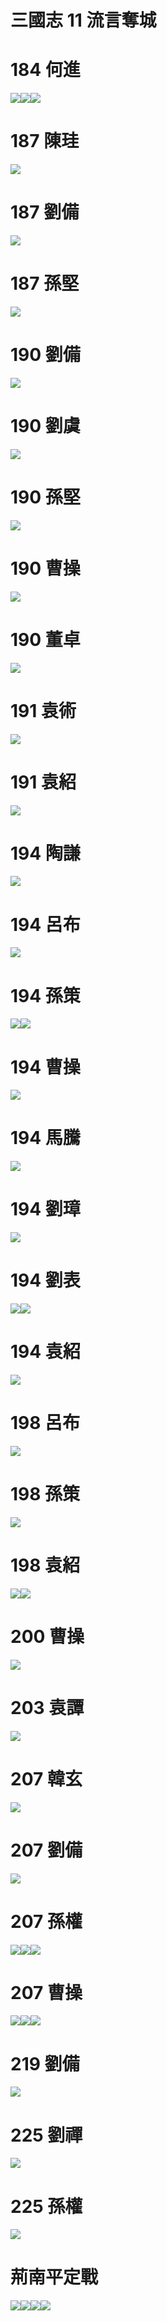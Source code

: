 # 三國志 11 流言奪城

# 184 何進
![](https://reganlu007.github.io/san11/rumor/184何進1.jpg)![](https://reganlu007.github.io/san11/rumor/184何進2.jpg)![](https://reganlu007.github.io/san11/rumor/184何進驅虎.jpg)

# 187 陳珪
![](https://reganlu007.github.io/san11/rumor/187陳珪.jpg)

# 187 劉備
![](https://reganlu007.github.io/san11/rumor/187劉備.jpg)

# 187 孫堅
![](https://reganlu007.github.io/san11/rumor/187孫堅.jpg)

# 190 劉備
![](https://reganlu007.github.io/san11/rumor/190劉備.jpg)

# 190 劉虞
![](https://reganlu007.github.io/san11/rumor/190劉虞.jpg)

# 190 孫堅
![](https://reganlu007.github.io/san11/rumor/190孫堅.jpg)

# 190 曹操
![](https://reganlu007.github.io/san11/rumor/190曹操.jpg)

# 190 董卓
![](https://reganlu007.github.io/san11/rumor/190董卓.jpg)

# 191 袁術
![](https://reganlu007.github.io/san11/rumor/191袁術.jpg)

# 191 袁紹
![](https://reganlu007.github.io/san11/rumor/191袁紹.jpg)

# 194 陶謙
![](https://reganlu007.github.io/san11/rumor/194陶謙.jpg)

# 194 呂布
![](https://reganlu007.github.io/san11/rumor/194呂布.jpg)

# 194 孫策
![](https://reganlu007.github.io/san11/rumor/194孫策.jpg)![](https://reganlu007.github.io/san11/rumor/194孫策1.jpg)

# 194 曹操
![](https://reganlu007.github.io/san11/rumor/194曹操.jpg)

# 194 馬騰
![](https://reganlu007.github.io/san11/rumor/194馬騰.jpg)

# 194 劉璋
![](https://reganlu007.github.io/san11/rumor/194劉璋.jpg)

# 194 劉表
![](https://reganlu007.github.io/san11/rumor/194劉表1.jpg)![](https://reganlu007.github.io/san11/rumor/194劉表2.jpg)

# 194 袁紹
![](https://reganlu007.github.io/san11/rumor/194袁紹.jpg)

# 198 呂布
![](https://reganlu007.github.io/san11/rumor/198呂布.jpg)

# 198 孫策
![](https://reganlu007.github.io/san11/rumor/198孫策.jpg)

# 198 袁紹
![](https://reganlu007.github.io/san11/rumor/198袁紹1.jpg)![](https://reganlu007.github.io/san11/rumor/198袁紹2.jpg)

# 200 曹操
![](https://reganlu007.github.io/san11/rumor/200曹操.jpg)

# 203 袁譚
![](https://reganlu007.github.io/san11/rumor/203袁譚.jpg)

# 207 韓玄
![](https://reganlu007.github.io/san11/rumor/207韓玄.jpg)

# 207 劉備
![](https://reganlu007.github.io/san11/rumor/207劉備.jpg)

# 207 孫權
![](https://reganlu007.github.io/san11/rumor/207孫權1.jpg)![](https://reganlu007.github.io/san11/rumor/207孫權2.jpg)![](https://reganlu007.github.io/san11/rumor/207孫權3.jpg)

# 207 曹操
![](https://reganlu007.github.io/san11/rumor/207曹操1.jpg)![](https://reganlu007.github.io/san11/rumor/207曹操2.jpg)![](https://reganlu007.github.io/san11/rumor/207曹操3.jpg)

# 219 劉備
![](https://reganlu007.github.io/san11/rumor/217劉備.jpg)

# 225 劉禪
![](https://reganlu007.github.io/san11/rumor/225劉禪.jpg)

# 225 孫權
![](https://reganlu007.github.io/san11/rumor/225孫權.jpg)

# 荊南平定戰
![](https://reganlu007.github.io/san11/rumor/荊南1.jpg)![](https://reganlu007.github.io/san11/rumor/荊南2.jpg)![](https://reganlu007.github.io/san11/rumor/荊南3.jpg)![](https://reganlu007.github.io/san11/rumor/荊南4.jpg)
